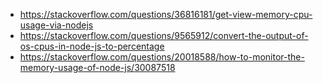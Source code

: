 - https://stackoverflow.com/questions/36816181/get-view-memory-cpu-usage-via-nodejs
- https://stackoverflow.com/questions/9565912/convert-the-output-of-os-cpus-in-node-js-to-percentage
- https://stackoverflow.com/questions/20018588/how-to-monitor-the-memory-usage-of-node-js/30087518
